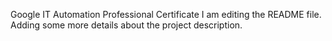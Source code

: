 Google IT Automation Professional Certificate
I am editing the README file. Adding some more details about the project description.
